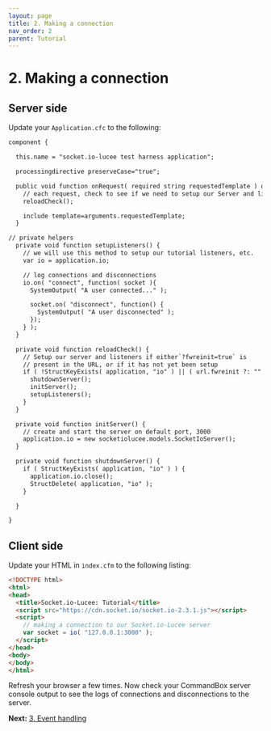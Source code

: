 ```yaml
---
layout: page
title: 2. Making a connection
nav_order: 2
parent: Tutorial
---
```


# 2. Making a connection

## Server side

Update your `Application.cfc` to the following:

```cfc
component {

  this.name = "socket.io-lucee test harness application";

  processingdirective preserveCase="true";

  public void function onRequest( required string requestedTemplate ) output=true {
    // each request, check to see if we need to setup our Server and listeners
    reloadCheck();

    include template=arguments.requestedTemplate;
  }

// private helpers
  private void function setupListeners() {
    // we will use this method to setup our tutorial listeners, etc.
    var io = application.io;

    // log connections and disconnections
    io.on( "connect", function( socket ){
      SystemOutput( "A user connected..." );

      socket.on( "disconnect", function() {
        SystemOutput( "A user disconnected" );
      });
    } );
  }

  private void function reloadCheck() {
    // Setup our server and listeners if either`?fwreinit=true` is 
    // present in the URL, or if it has not yet been setup
    if ( !StructKeyExists( application, "io" ) || ( url.fwreinit ?: "" ) == "true" ) {
      shutdownServer();
      initServer();
      setupListeners();
    }
  }

  private void function initServer() {
    // create and start the server on default port, 3000
    application.io = new socketiolucee.models.SocketIoServer();
  }

  private void function shutdownServer() {
    if ( StructKeyExists( application, "io" ) ) {
      application.io.close();
      StructDelete( application, "io" );
    }

  }

}
```

## Client side

Update your HTML in `index.cfm` to the following listing:

```html
<!DOCTYPE html>
<html>
<head>
  <title>Socket.io-Lucee: Tutorial</title>
  <script src="https://cdn.socket.io/socket.io-2.3.1.js"></script>
  <script>
    // making a connection to our Socket.io-Lucee server
    var socket = io( "127.0.0.1:3000" );
  </script>
</head>
<body>
</body>
</html>
```

Refresh your browser a few times. Now check your CommandBox server console output to see the logs of connections and disconnections to the server.

**Next:** [3. Event handling](3-eventhandling.html)
